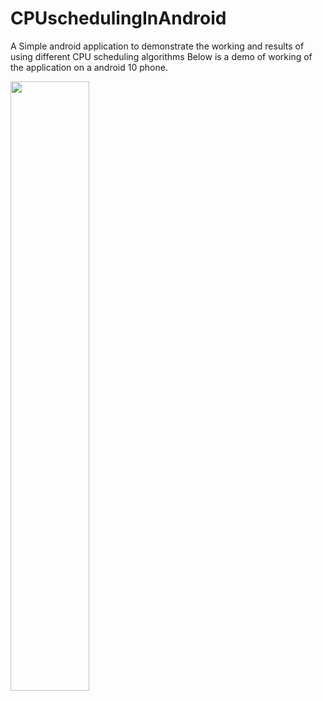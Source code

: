 # CPUschedulingInAndroid
A Simple android application to demonstrate the working and results of using different CPU scheduling algorithms 
Below is a demo of working of the application on a android 10 phone.







[<img src="https://img.youtube.com/vi/DAtwx9IUDzw/maxresdefault.jpg" width="50%">](https://youtu.be/DAtwx9IUDzw)

